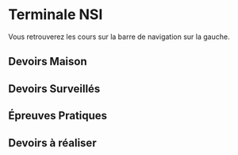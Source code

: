 # Terminale NSI

Vous retrouverez les cours sur la barre de navigation sur la gauche.

## Devoirs Maison

## Devoirs Surveillés

## Épreuves Pratiques

## Devoirs à réaliser